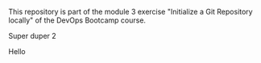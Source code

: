 This repository is part of the module 3 exercise "Initialize a Git Repository locally" of the DevOps Bootcamp course.  


Super duper 2

Hello
